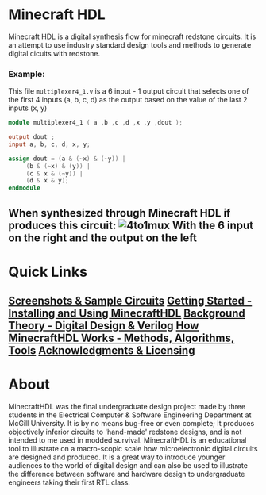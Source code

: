 [comment]: Images
[mux4_short]: https://github.com/itsFrank/MinecraftHDL/blob/pre_release/screenshots/mux4_short.png?raw=true


# Minecraft HDL

Minecraft HDL is a digital synthesis flow for minecraft redstone circuits. It is an attempt to use industry standard design tools and methods to generate digital cicuits with redstone.

### Example:

This file `multiplexer4_1.v` is a 6 input - 1 output circuit that selects one of the first 4 inputs (a, b, c, d) as the output based on the value of the last 2 inputs (x, y)

```verilog
module multiplexer4_1 ( a ,b ,c ,d ,x ,y ,dout );

output dout ;
input a, b, c, d, x, y;

assign dout = (a & (~x) & (~y)) |
     (b & (~x) & (y)) | 
     (c & x & (~y)) |
     (d & x & y);
endmodule
```
When synthesized through Minecraft HDL if produces this circuit:
![4to1mux][mux4_short]
With the 6 input on the right and the output on the left
---
# Quick Links
[Screenshots & Sample Circuits]()
[Getting Started - Installing and Using MinecraftHDL]()
[Background Theory - Digital Design & Verilog]()
[How MinecraftHDL Works - Methods, Algorithms, Tools]()
[Acknowledgments & Licensing]()
---
# About
MinecraftHDL was the final undergraduate design project made by three students in the Electrical Computer & Software Engineering Department at McGill University. 
It is by no means bug-free or even complete; It produces objectively inferior circuits to 'hand-made' redstone designs, and is not intended to me used in modded survival.
MinecraftHDL is an educational tool to illustrate on a macro-scopic scale how microelectronic digital circuits are designed and produced. It is a great way to introduce younger audiences to the world of digital design and can also be used to illustrate the difference between software and hardware design to undergraduate engineers taking their first RTL class.

